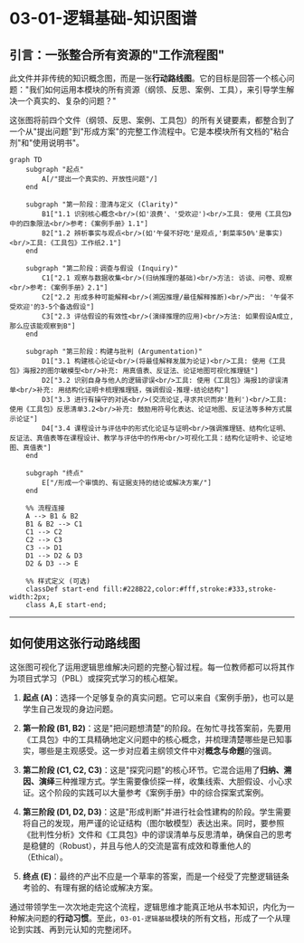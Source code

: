 # 03-01-逻辑基础-知识图谱

## 引言：一张整合所有资源的"工作流程图"

此文件并非传统的知识概念图，而是一张**行动路线图**。它的目标是回答一个核心问题："我们如何运用本模块的所有资源（纲领、反思、案例、工具），来引导学生解决一个真实的、复杂的问题？"

这张图将前四个文件（纲领、反思、案例、工具包）的所有关键要素，都整合到了一个从"提出问题"到"形成方案"的完整工作流程中。它是本模块所有文档的"粘合剂"和"使用说明书"。

```mermaid
graph TD
    subgraph "起点"
        A[/"提出一个真实的、开放性问题"/]
    end

    subgraph "第一阶段：澄清与定义 (Clarity)"
        B1["1.1 识别核心概念<br/>(如'浪费'、'受欢迎')<br/>工具: 使用《工具包》中的四象限法<br/>参考:《案例手册》1.1"]
        B2["1.2 辨析事实与观点<br/>(如'午餐不好吃'是观点,'剩菜率50%'是事实)<br/>工具:《工具包》工作纸2.1"]
    end

    subgraph "第二阶段：调查与假设 (Inquiry)"
        C1["2.1 观察与数据收集<br/>(归纳推理的基础)<br/>方法: 访谈、问卷、观察<br/>参考:《案例手册》2.1"]
        C2["2.2 形成多种可能解释<br/>(溯因推理/最佳解释推断)<br/>产出: '午餐不受欢迎'的3-5个备选假设"]
        C3["2.3 评估假设的有效性<br/>(演绎推理的应用)<br/>方法: 如果假设A成立,那么应该能观察到B"]
    end

    subgraph "第三阶段：构建与批判 (Argumentation)"
        D1["3.1 构建核心论证<br/>(将最佳解释发展为论证)<br/>工具: 使用《工具包》海报2的图尔敏模型<br/>补充: 用真值表、反证法、论证地图可视化推理链"]
        D2["3.2 识别自身与他人的逻辑谬误<br/>工具: 使用《工具包》海报1的谬误清单<br/>补充: 用结构化证明卡梳理推理链，强调假设-推理-结论结构"]
        D3["3.3 进行有操守的对话<br/>(交流论证,寻求共识而非'胜利')<br/>工具: 使用《工具包》反思清单3.2<br/>补充: 鼓励用符号化表达、论证地图、反证法等多种方式展示论证"]
        D4["3.4 课程设计与评估中的形式化论证与证明<br/>强调推理链、结构化证明、反证法、真值表等在课程设计、教学与评估中的作用<br/>可视化工具：结构化证明卡、论证地图、真值表"]
    end

    subgraph "终点"
        E["/形成一个审慎的、有证据支持的结论或解决方案/"]
    end

    %% 流程连接
    A --> B1 & B2
    B1 & B2 --> C1
    C1 --> C2
    C2 --> C3
    C3 --> D1
    D1 --> D2 & D3
    D2 & D3 --> E

    %% 样式定义 (可选)
    classDef start-end fill:#228B22,color:#fff,stroke:#333,stroke-width:2px;
    class A,E start-end;
```

---

## 如何使用这张行动路线图

这张图可视化了运用逻辑思维解决问题的完整心智过程。每一位教师都可以将其作为项目式学习（PBL）或探究式学习的核心框架。

1. **起点 (A)**：选择一个足够复杂的真实问题。它可以来自《案例手册》，也可以是学生自己发现的身边问题。

2. **第一阶段 (B1, B2)**：这是"把问题想清楚"的阶段。在匆忙寻找答案前，先要用《工具包》中的工具精确地定义问题中的核心概念，并梳理清楚哪些是已知事实，哪些是主观感受。这一步对应着主纲领文件中对**概念与命题**的强调。

3. **第二阶段 (C1, C2, C3)**：这是"探究问题"的核心环节。它混合运用了**归纳、溯因、演绎**三种推理方式。学生需要像侦探一样，收集线索、大胆假设、小心求证。这个阶段的实践可以大量参考《案例手册》中的综合探案式案例。

4. **第三阶段 (D1, D2, D3)**：这是"形成判断"并进行社会性建构的阶段。学生需要将自己的发现，用严谨的论证结构（图尔敏模型）表达出来。同时，要参照《批判性分析》文件和《工具包》中的谬误清单与反思清单，确保自己的思考是稳健的（Robust），并且与他人的交流是富有成效和尊重他人的（Ethical）。

5. **终点 (E)**：最终的产出不应是一个草率的答案，而是一个经受了完整逻辑链条考验的、有理有据的结论或解决方案。

通过带领学生一次次地走完这个流程，逻辑思维才能真正地从书本知识，内化为一种解决问题的**行动习惯**。至此，`03-01-逻辑基础`模块的所有文档，形成了一个从理论到实践、再到元认知的完整闭环。
